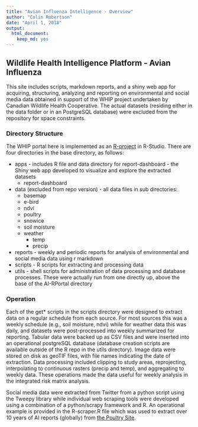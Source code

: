 ```yaml
---
title: "Avian Influenza Intelligence - Overview"
author: "Colin Robertson"
date: "April 1, 2018"
output: 
  html_document: 
    keep_md: yes
---
```


## Wildlife Health Intelligence Platform - Avian Influenza

This site includes scripts, markdown reports, and a shiny web app for acquiring, structuring, analyzing and reporting on environmental and social media data obtained in support of the WHIP project undertaken by Canadian Wildlife Health Cooperative. The actual datasets (residing either in the data folder or in an PostgreSQL database) were excluded from the repository for space constraints.

### Directory Structure
The WHIP portal here is implemented as an [R-project](https://support.rstudio.com/hc/en-us/articles/200526207-Using-Projects) in R-Studio. There are four directories in the base directory, as follows:

* apps - includes R file and data directory for report-dashboard - the Shiny web app developed to visualize and explore the extracted datasets
     +  report-dashboard
* data (excluded from repo version) - all data files in sub directories:
     +  basemap
     +  e-bird
     +  ndvi
     +  poultry
     +  snowice 
     +  soil moisture
     +  weather
          + temp
          + precip
* reports - weekly and periodic reports for analysis of environmental and social media data using r markdown
* scripts - R scripts for extracting and processing data
* utils - shell scripts for administration of data processing and database processes. These were actually run from one directly up, above the base of the AI-RPortal directory

### Operation
Each of the get* scripts in the scripts directory were designed to extract data on a regular schedule from each source. For most sources this was a weekly schedule (e.g., soil moisture, ndvi) while for weather data this was daily, and datasets were post-processed into weekly summarized for reporting. Tabular data were backed up as CSV files and were inserted into an operational postgreSQL database (database creation scripts are available outside of the R repo in the utils directory). Image data were stored on disk as geoTIF files, with file names indicating the date of extraction. Data processing included clipping to study areas, reprojecting, interpolating to continuous rasters (precip and temp), and aggregating to weekly data. These operations made the data useful for weekly analysis in the integrated risk matrix analysis. 

Social media data were extracted from Twitter from a python script using the Tweepy library while individual web scraping tools were developed using a combination of a python/scrapy framework and R. An operational example is provided in the R-scraper.R file which was used to extract over 10 years of AI reports (globally) from [the Poultry Site](http://www.thepoultrysite.com/bird-flu/bird-flu-news.php).
